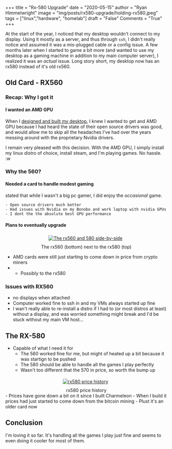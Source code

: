 +++
title  = "Rx-580 Upgrade"
date   = "2020-05-15"
author = "Ryan Himmelwright"
image  = "img/posts/rx580-upgrade/holding-rx580.jpeg"
tags   = ["linux","hardware", "homelab"]
draft  = "False"
Comments = "True"
+++

At the start of the year, I noticed that my desktop wouldn't connect to my
display. Using it mostly as a server, and thus through `ssh`, I didn't really
notice and assumed it was a mis-plugged cable or a config issue. A few months
later when I started to game a bit more (and wanted to use my desktop as a
gaming machine in addition to my main computer server), I realized it was an
*actual* issue. Long story short, my desktop now has an rx580 instead of it's
old rx560.

<!--more-->

## Old Card - RX560
### Recap: Why I got it
#### I wanted an AMD GPU
When I [designed and built my desktop](/post/charmeleon-desktop-design/), I
knew I wanted to get and AMD GPU because I had heard the state of their open
source drivers was good, and would allow me to skip all the headaches I've had
over the years messing around with the proprietary Nvidia drivers.

I remain very pleased with this decision. With the AMD GPU, I simply install my
linux distro of choice, install steam, and I'm playing games. No hassle. :w

### Why the 560?
#### Needed a card to handle modest gaming
stated that while I wasn't a big pc gamer, I did enjoy the *occasional* game.


	- Open source drivers much better
	- Had issues with Nvidia on my Bonobo and work laptop with nvidia GPUs
	- I dont the the absolute best GPU performance

#### Plans to eventually upgrade
<center>
<a href="/img/posts/rx580-upgrade/side-by-side-photo.jpeg">
<img alt="The rx560 and 580 side-by-side" src="/img/posts/rx580-upgrade/side-by-side-photo.jpeg" style="max-width: 100%; padding: 5px 15px 10px 10px"/></a>
<div class="caption">The rx560 (bottom) next to the rx580 (top)</div>
</center>

- AMD cards were still just starting to come down in price from crypto miners
-
	- Possibly to the rx580

### Issues with RX560
- no displays when attached
- Computer worked fine to ssh in and my VMs always started up fine
- I wan't really able to re-install a distro if I had to (or most distros at least) without a display, and was worried something might break and I'd be stuck without my main VM host...

## The RX-580
- Capable of what I need it for
	- The 560 worked fine for me, but might of heated up a bit because it was startign to be pushed
	- The 580 should be able to handle all the games I play perfectly
    - Wasn't too different that the 570 in price, so worth the bump up

<center>
<a href="/img/posts/rx580-upgrade/rx580-price-history.png">
<img alt="rx580 price history" src="/img/posts/rx580-upgrade/rx580-price-history.png" style="max-width: 100%; padding: 5px 15px 10px 10px"/></a>
<div class="caption">rx580 price history</div>
</center>
- Prices have gone down a bit on it since I built Charmeleon
	- When I build it prices had just started to come down from the bitcoin mining
	- Plust it's an older card now


## Conclusion

I'm loving it so far. It's handling all the games I play just fine and seems to
even doing it cooler for most of them.


